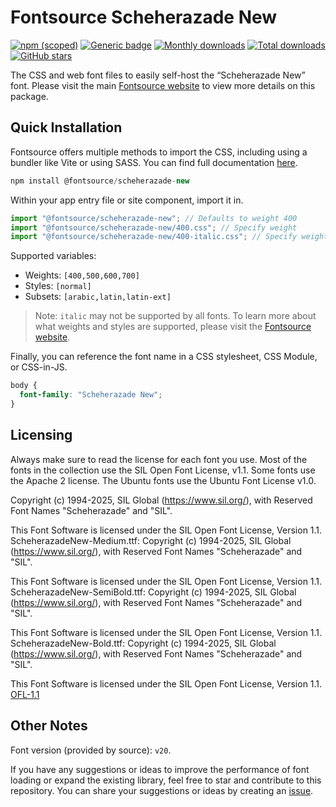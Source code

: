 # Fontsource Scheherazade New

[![npm (scoped)](https://img.shields.io/npm/v/@fontsource/scheherazade-new?color=brightgreen)](https://www.npmjs.com/package/@fontsource/scheherazade-new) [![Generic badge](https://img.shields.io/badge/fontsource-passing-brightgreen)](https://github.com/fontsource/fontsource) [![Monthly downloads](https://badgen.net/npm/dm/@fontsource/scheherazade-new)](https://github.com/fontsource/fontsource) [![Total downloads](https://badgen.net/npm/dt/@fontsource/scheherazade-new)](https://github.com/fontsource/fontsource) [![GitHub stars](https://img.shields.io/github/stars/fontsource/fontsource.svg?style=social&label=Star)](https://github.com/fontsource/fontsource/stargazers)

The CSS and web font files to easily self-host the “Scheherazade New” font. Please visit the main [Fontsource website](https://fontsource.org/fonts/scheherazade-new) to view more details on this package.

## Quick Installation

Fontsource offers multiple methods to import the CSS, including using a bundler like Vite or using SASS. You can find full documentation [here](https://fontsource.org/docs/getting-started/introduction).

```javascript
npm install @fontsource/scheherazade-new
```

Within your app entry file or site component, import it in.

```javascript
import "@fontsource/scheherazade-new"; // Defaults to weight 400
import "@fontsource/scheherazade-new/400.css"; // Specify weight
import "@fontsource/scheherazade-new/400-italic.css"; // Specify weight and style
```

Supported variables:
- Weights: `[400,500,600,700]`
- Styles: `[normal]`
- Subsets: `[arabic,latin,latin-ext]`

> Note: `italic` may not be supported by all fonts. To learn more about what weights and styles are supported, please visit the [Fontsource website](https://fontsource.org/fonts/scheherazade-new).

Finally, you can reference the font name in a CSS stylesheet, CSS Module, or CSS-in-JS.

```css
body {
  font-family: "Scheherazade New";
}
```

## Licensing
Always make sure to read the license for each font you use. Most of the fonts in the collection use the SIL Open Font License, v1.1. Some fonts use the Apache 2 license. The Ubuntu fonts use the Ubuntu Font License v1.0.

Copyright (c) 1994-2025, SIL Global (https://www.sil.org/), with Reserved Font Names "Scheherazade" and "SIL".

This Font Software is licensed under the SIL Open Font License, Version 1.1. ScheherazadeNew-Medium.ttf: Copyright (c) 1994-2025, SIL Global (https://www.sil.org/), with Reserved Font Names "Scheherazade" and "SIL".

This Font Software is licensed under the SIL Open Font License, Version 1.1. ScheherazadeNew-SemiBold.ttf: Copyright (c) 1994-2025, SIL Global (https://www.sil.org/), with Reserved Font Names "Scheherazade" and "SIL".

This Font Software is licensed under the SIL Open Font License, Version 1.1. ScheherazadeNew-Bold.ttf: Copyright (c) 1994-2025, SIL Global (https://www.sil.org/), with Reserved Font Names "Scheherazade" and "SIL".

This Font Software is licensed under the SIL Open Font License, Version 1.1.
[OFL-1.1](https://openfontlicense.org)

## Other Notes
Font version (provided by source): `v20`.

If you have any suggestions or ideas to improve the performance of font loading or expand the existing library, feel free to star and contribute to this repository. You can share your suggestions or ideas by creating an [issue](https://github.com/fontsource/fontsource/issues).
